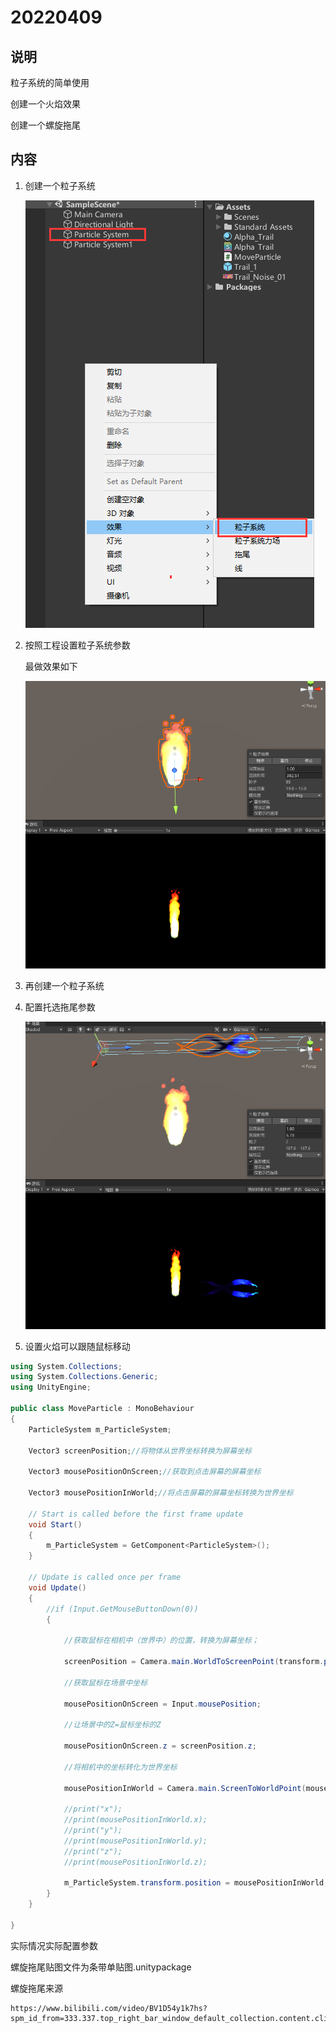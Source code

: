 # 20220409

## 说明

粒子系统的简单使用

创建一个火焰效果

创建一个螺旋拖尾

## 内容
1. 创建一个粒子系统

    ![img.png](image/01.png)

2. 按照工程设置粒子系统参数

    最做效果如下

     ![img.png](image/02.png)

3. 再创建一个粒子系统

4. 配置托选拖尾参数

    ![img.png](image/03.png)

5. 设置火焰可以跟随鼠标移动

```C#
using System.Collections;
using System.Collections.Generic;
using UnityEngine;

public class MoveParticle : MonoBehaviour
{
    ParticleSystem m_ParticleSystem;

    Vector3 screenPosition;//将物体从世界坐标转换为屏幕坐标

    Vector3 mousePositionOnScreen;//获取到点击屏幕的屏幕坐标

    Vector3 mousePositionInWorld;//将点击屏幕的屏幕坐标转换为世界坐标

    // Start is called before the first frame update
    void Start()
    {
        m_ParticleSystem = GetComponent<ParticleSystem>();
    }

    // Update is called once per frame
    void Update()
    {
        //if (Input.GetMouseButtonDown(0))
        {
           
            //获取鼠标在相机中（世界中）的位置，转换为屏幕坐标；

            screenPosition = Camera.main.WorldToScreenPoint(transform.position);

            //获取鼠标在场景中坐标

            mousePositionOnScreen = Input.mousePosition;

            //让场景中的Z=鼠标坐标的Z

            mousePositionOnScreen.z = screenPosition.z;

            //将相机中的坐标转化为世界坐标

            mousePositionInWorld = Camera.main.ScreenToWorldPoint(mousePositionOnScreen);

            //print("x");
            //print(mousePositionInWorld.x);
            //print("y");
            //print(mousePositionInWorld.y);
            //print("z");
            //print(mousePositionInWorld.z);

            m_ParticleSystem.transform.position = mousePositionInWorld;
        }
    }

}


```

实际情况实际配置参数

螺旋拖尾贴图文件为条带单贴图.unitypackage

螺旋拖尾来源

    https://www.bilibili.com/video/BV1D54y1k7hs?spm_id_from=333.337.top_right_bar_window_default_collection.content.click

